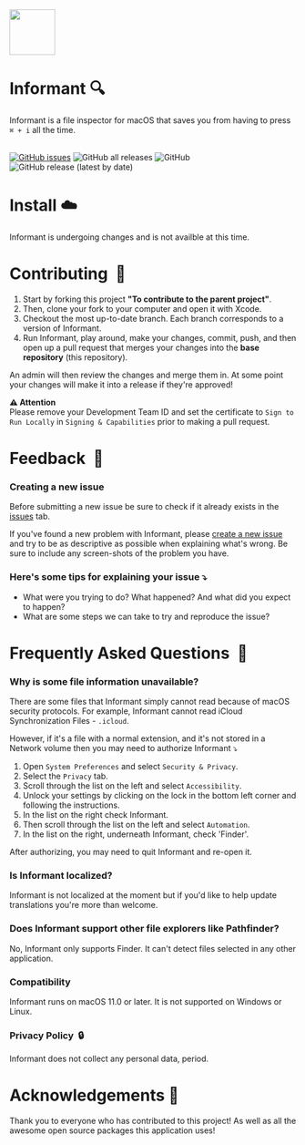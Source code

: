 
<!-- Header -->
<img src="https://user-images.githubusercontent.com/39813066/130519018-d2faff43-45b0-4026-b313-cdbe0ce91e18.png" width="80px" align="top"/>

<div>
  <h1>Informant 🔍</h1>
  Informant is a file inspector for macOS that saves you from having to press <code>⌘ + i</code> all the time.
</div>

<br>

<!-- Shields -->
[![GitHub issues](https://img.shields.io/github/issues/tyirvine/Informant)](https://github.com/tyirvine/Informant/issues)
![GitHub all releases](https://img.shields.io/github/downloads/tyirvine/Informant/total)
![GitHub](https://img.shields.io/github/license/tyirvine/Informant)
![GitHub release (latest by date)](https://img.shields.io/github/v/release/tyirvine/Informant?style=social)

# Install ☁️
Informant is undergoing changes and is not availble at this time.
<!-- #### [**Download**](https://github.com/tyirvine/Informant/releases/latest/download/Informant.zip) - **Requires macOS 11.0 or later**
Afterwards, unzip `Informant.zip` and drag `Informant` into your Applications folder. -->

# Contributing  🔨
1. Start by forking this project **"To contribute to the parent project"**.
2. Then, clone your fork to your computer and open it with Xcode.
3. Checkout the most up-to-date branch. Each branch corresponds to a version of Informant.
4. Run Informant, play around, make your changes, commit, push, and then open up a pull request that merges your changes into the **base repository** (this repository).

An admin will then review the changes and merge them in. At some point your changes will make it into a release if they're approved!

**⚠️ Attention** <br>
Please remove your Development Team ID and set the certificate to `Sign to Run Locally` in `Signing & Capabilities` prior to making a pull request.

# Feedback  📣

### Creating a new issue

Before submitting a new issue be sure to check if it already exists in the [issues](https://github.com/tyirvine/Informant/issues) tab.

If you've found a new problem with Informant, please [create a new issue](https://github.com/tyirvine/Informant/issues/new/choose) and try to be as descriptive as possible when explaining what's wrong. Be sure to include any screen-shots of the problem you have.

### Here's some tips for explaining your issue ⤵︎

* What were you trying to do? What happened? And what did you expect to happen?
* What are some steps we can take to try and reproduce the issue?




# Frequently Asked Questions  💬

### Why is some file information unavailable?
There are some files that Informant simply cannot read because of macOS security protocols. For example, Informant cannot read iCloud Synchronization Files - `.icloud`.

However, if it's a file with a normal extension, and it's not stored in a Network volume then you may need to authorize Informant ⤵︎

1. Open `System Preferences` and select `Security & Privacy`.
2. Select the `Privacy` tab.
3. Scroll through the list on the left and select `Accessibility`.
4. Unlock your settings by clicking on the lock in the bottom left corner and following the instructions.
5. In the list on the right check Informant.
6. Then scroll through the list on the left and select `Automation`.
7. In the list on the right, underneath Informant, check 'Finder'.

After authorizing, you may need to quit Informant and re-open it.

### Is Informant localized?
Informant is not localized at the moment but if you'd like to help update translations you're more than welcome.

### Does Informant support other file explorers like Pathfinder?
No, Informant only supports Finder. It can't detect files selected in any other application.

### Compatibility
Informant runs on macOS 11.0 or later. It is not supported on Windows or Linux.

### Privacy Policy  🔒
Informant does not collect any personal data, period.

# Acknowledgements 🧶
Thank you to everyone who has contributed to this project! As well as all the awesome open source packages this application uses!
